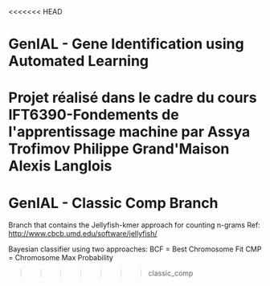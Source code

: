<<<<<<< HEAD
# GenIAL - Gene Identification using Automated Learning
Projet réalisé dans le cadre du cours IFT6390-Fondements de l'apprentissage machine
par 
Assya Trofimov
Philippe Grand'Maison
Alexis Langlois
=======
# GenIAL - Classic Comp Branch
Branch that contains the Jellyfish-kmer approach for counting n-grams
Ref: http://www.cbcb.umd.edu/software/jellyfish/

Bayesian classifier using two approaches:
BCF = Best Chromosome Fit
CMP = Chromosome Max Probability
>>>>>>> classic_comp


